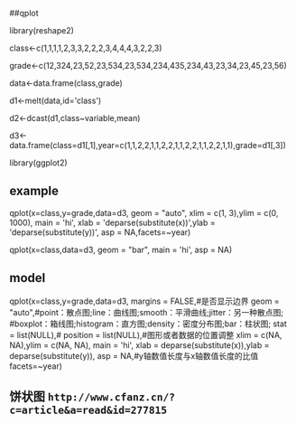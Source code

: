 ##qplot

library(reshape2)

class<-c(1,1,1,1,2,3,3,2,2,2,3,4,4,4,3,2,2,3)

grade<-c(12,324,23,52,23,534,23,534,234,435,234,43,23,34,23,45,23,56)

data<-data.frame(class,grade)

d1<-melt(data,id='class')

d2<-dcast(d1,class~variable,mean)

d3<-data.frame(class=d1[,1],year=c(1,1,2,2,1,1,2,2,1,1,2,2,1,1,2,2,1,1),grade=d1[,3])

library(ggplot2)

## example

qplot(x=class,y=grade,data=d3,
      geom = "auto",
      xlim = c(1, 3),ylim = c(0, 1000), 
      main = 'hi',
      xlab = 'deparse(substitute(x))',ylab = 'deparse(substitute(y))', 
      asp = NA,facets=~year)

qplot(x=class,data=d3,
      geom = "bar",
      main = 'hi',
      asp = NA)

## model

qplot(x=class,y=grade,data=d3,
      margins = FALSE,#是否显示边界
      geom = "auto",#point：散点图;line：曲线图;smooth：平滑曲线;jitter：另一种散点图;
      #boxplot：箱线图;histogram：直方图;density：密度分布图;bar：柱状图;
      stat = list(NULL),#
      position = list(NULL),#图形或者数据的位置调整
      xlim = c(NA, NA),ylim = c(NA, NA), 
      main = 'hi',
      xlab = deparse(substitute(x)),ylab = deparse(substitute(y)),
      asp = NA,#y轴数值长度与x轴数值长度的比值
      facets=~year)

## 饼状图 `http://www.cfanz.cn/?c=article&a=read&id=277815`